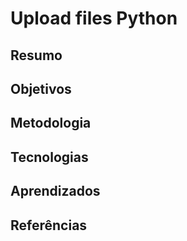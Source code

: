 # Upload files Python

## Resumo

## Objetivos

## Metodologia

## Tecnologias

## Aprendizados

## Referências
